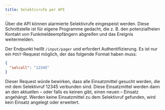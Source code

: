 ```yaml
---
title: Selektivrufe per API
---
```

Über die API können alarmierte Selektivrufe eingespeist werden.
Diese Schnittstelle ist für eigene Programme gedacht, die z. B. den potenzialfreien Kontakt von Funkmeldeempfängern abgreifen und das Ereignis weitermelden.

Der Endpunkt heißt `/input/pager` und erfordert Authentifizierung.
Es ist nur ein `POST`-Request möglich, der das folgende Format haben muss:
```json
{
  "selcall": "12345"
}
```

Dieser Request würde bewirken, dass alle Einsatzmittel gesucht werden, die mit dem Selektivruf 12345 verbunden sind.
Diese Einsatzmittel werden dann an den aktuellen – oder falls es keinen gibt, einen neuen – Einsatz angehängt.
Werden keine Einsatzmittel zu dem Selektivruf gefunden, wird kein Einsatz angelegt oder erweitert.
